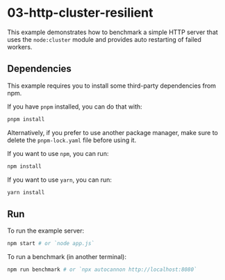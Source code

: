 # 03-http-cluster-resilient

This example demonstrates how to benchmark a simple HTTP server that uses the
`node:cluster` module and provides auto restarting of failed workers.

## Dependencies

This example requires you to install some third-party dependencies from npm.

If you have `pnpm` installed, you can do that with:

```bash
pnpm install
```

Alternatively, if you prefer to use another package manager, make sure to delete
the `pnpm-lock.yaml` file before using it.

If you want to use `npm`, you can run:

```bash
npm install
```

If you want to use `yarn`, you can run:

```bash
yarn install
```

## Run

To run the example server:

```bash
npm start # or `node app.js`
```

To run a benchmark (in another terminal):

```bash
npm run benchmark # or `npx autocannon http://localhost:8080`
```
